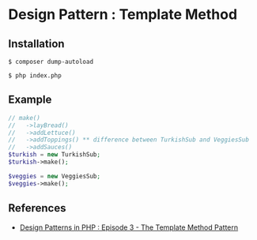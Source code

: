 # Design Pattern : Template Method

## Installation

```console
$ composer dump-autoload

$ php index.php
```

## Example

```php
// make()
//   ->layBread()
//   ->addLettuce()
//   ->addToppings() ** difference between TurkishSub and VeggiesSub
//   ->addSauces()
$turkish = new TurkishSub;
$turkish->make();

$veggies = new VeggiesSub;
$veggies->make();
```

## References
- [Design Patterns in PHP : Episode 3 - The Template Method Pattern](https://laracasts.com/series/design-patterns-in-php/episodes/3)
